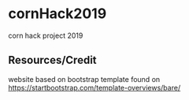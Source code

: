 # cornHack2019
corn hack project 2019 
## Resources/Credit
website based on bootstrap template found on https://startbootstrap.com/template-overviews/bare/